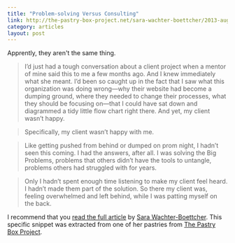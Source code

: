 ```yaml
---
title: "Problem-solving Versus Consulting"
link: http://the-pastry-box-project.net/sara-wachter-boettcher/2013-august-27/
category: articles
layout: post
---
```


Apprently, they aren't the same thing.

> I’d just had a tough conversation about a client project when a mentor of mine
> said this to me a few months ago. And I knew immediately what she meant. I’d
> been so caught up in the fact that I saw what this organization was doing
> wrong—why their website had become a dumping ground, where they needed to
> change their processes, what they should be focusing on—that I could have sat
> down and diagrammed a tidy little flow chart right there. And yet, my client
> wasn’t happy.

> Specifically, my client wasn’t happy with me.

> Like getting pushed from behind or dumped on prom night, I hadn’t seen this
> coming. I had the answers, after all. I was solving the Big Problems, problems
> that others didn’t have the tools to untangle, problems others had struggled
> with for years.

> Only I hadn’t spent enough time listening to make my client feel heard. I
> hadn’t made them part of the solution. So there my client was, feeling
> overwhelmed and left behind, while I was patting myself on the back.

I recommend that you [read the full article][1] by [Sara Wachter-Boettcher][3].
This specific snippet was extracted from one of her pastries from [The Pastry
Box Project][2].

[1]: http://the-pastry-box-project.net/sara-wachter-boettcher/2013-august-27/
[2]: http://the-pastry-box-project.net/baker/sara-wachter-boettcher/
[3]: http://sarawb.com/
